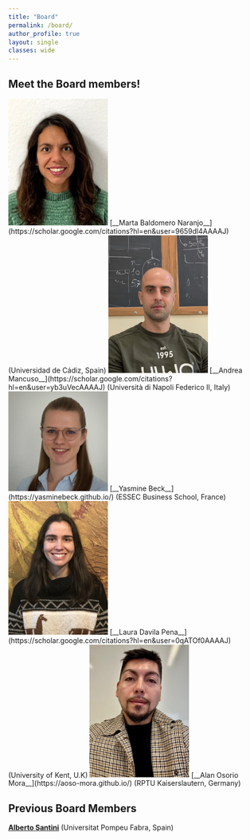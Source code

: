 ```yaml
---
title: "Board"
permalink: /board/
author_profile: true
layout: single
classes: wide
---
```

## Meet the Board members!

<img src="/assets/images/MartaBaldomero.jpeg" width="200" />
[__Marta Baldomero Naranjo__](https://scholar.google.com/citations?hl=en&user=9659dl4AAAAJ) (Universidad de Cádiz, Spain)

<img src="/assets/images/AndreaMancuso.jpeg" width="200" />
[__Andrea Mancuso__](https://scholar.google.com/citations?hl=en&user=yb3uVecAAAAJ) (Università di Napoli Federico II, Italy)

<img src="/assets/images/YasmineBeck.jpg" width="200" />
[__Yasmine Beck__](https://yasminebeck.github.io/) (ESSEC Business School, France)

<img src="/assets/images/LauraDavilaPena.jpeg" width="200" />
[__Laura Davila Pena__](https://scholar.google.com/citations?hl=en&user=0qATOf0AAAAJ) (University of Kent, U.K)

<img src="/assets/images/Alan-Osorio-Mora.jpeg" width="200" />
[__Alan Osorio Mora__](https://aoso-mora.github.io/) (RPTU Kaiserslautern, Germany)

## Previous Board Members

[__Alberto Santini__](https://santini.in/) (Universitat Pompeu Fabra, Spain)


